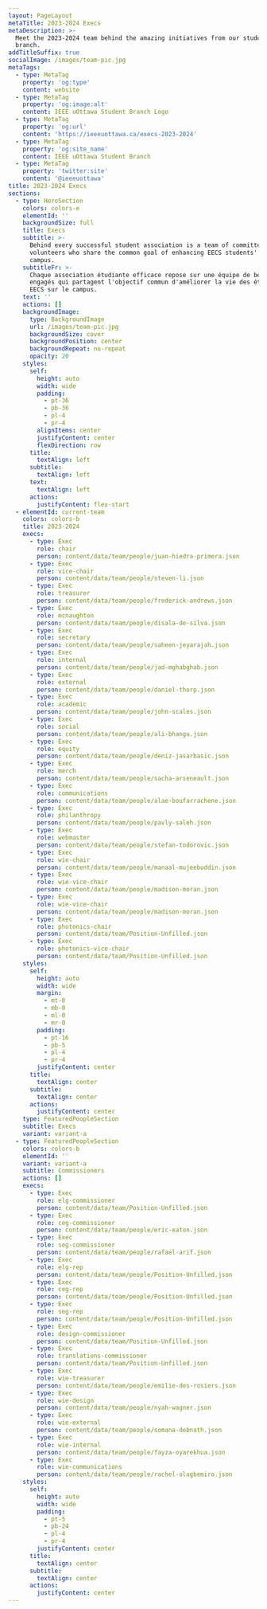 ```yaml
---
layout: PageLayout
metaTitle: 2023-2024 Execs
metaDescription: >-
  Meet the 2023-2024 team behind the amazing initiatives from our student
  branch.
addTitleSuffix: true
socialImage: /images/team-pic.jpg
metaTags:
  - type: MetaTag
    property: 'og:type'
    content: website
  - type: MetaTag
    property: 'og:image:alt'
    content: IEEE uOttawa Student Branch Logo
  - type: MetaTag
    property: 'og:url'
    content: 'https://ieeeuottawa.ca/execs-2023-2024'
  - type: MetaTag
    property: 'og:site_name'
    content: IEEE uOttawa Student Branch
  - type: MetaTag
    property: 'twitter:site'
    content: '@ieeeuottawa'
title: 2023-2024 Execs
sections:
  - type: HeroSection
    colors: colors-e
    elementId: ''
    backgroundSize: full
    title: Execs
    subtitle: >-
      Behind every successful student association is a team of committed
      volunteers who share the common goal of enhancing EECS students' life on
      campus.
    subtitleFr: >-
      Chaque association étudiante efficace repose sur une équipe de bénévoles
      engagés qui partagent l'objectif commun d'améliorer la vie des étudiants
      EECS sur le campus.
    text: ''
    actions: []
    backgroundImage:
      type: BackgroundImage
      url: /images/team-pic.jpg
      backgroundSize: cover
      backgroundPosition: center
      backgroundRepeat: no-repeat
      opacity: 20
    styles:
      self:
        height: auto
        width: wide
        padding:
          - pt-36
          - pb-36
          - pl-4
          - pr-4
        alignItems: center
        justifyContent: center
        flexDirection: row
      title:
        textAlign: left
      subtitle:
        textAlign: left
      text:
        textAlign: left
      actions:
        justifyContent: flex-start
  - elementId: current-team
    colors: colors-b
    title: 2023-2024
    execs:
      - type: Exec
        role: chair
        person: content/data/team/people/juan-hiedra-primera.json
      - type: Exec
        role: vice-chair
        person: content/data/team/people/steven-li.json
      - type: Exec
        role: treasurer
        person: content/data/team/people/frederick-andrews.json
      - type: Exec
        role: mcnaughton
        person: content/data/team/people/disala-de-silva.json
      - type: Exec
        role: secretary
        person: content/data/team/people/saheen-jeyarajah.json
      - type: Exec
        role: internal
        person: content/data/team/people/jad-mghabghab.json
      - type: Exec
        role: external
        person: content/data/team/people/daniel-thorp.json
      - type: Exec
        role: academic
        person: content/data/team/people/john-scales.json
      - type: Exec
        role: social
        person: content/data/team/people/ali-bhangu.json
      - type: Exec
        role: equity
        person: content/data/team/people/deniz-jasarbasic.json
      - type: Exec
        role: merch
        person: content/data/team/people/sacha-arseneault.json
      - type: Exec
        role: communications
        person: content/data/team/people/alae-boufarrachene.json
      - type: Exec
        role: philanthropy
        person: content/data/team/people/pavly-saleh.json
      - type: Exec
        role: webmaster
        person: content/data/team/people/stefan-todorovic.json
      - type: Exec
        role: wie-chair
        person: content/data/team/people/manaal-mujeebuddin.json
      - type: Exec
        role: wie-vice-chair
        person: content/data/team/people/madison-moran.json
      - type: Exec
        role: wie-vice-chair
        person: content/data/team/people/madison-moran.json
      - type: Exec
        role: photonics-chair
        person: content/data/team/Position-Unfilled.json
      - type: Exec
        role: photonics-vice-chair
        person: content/data/team/Position-Unfilled.json
    styles:
      self:
        height: auto
        width: wide
        margin:
          - mt-0
          - mb-0
          - ml-0
          - mr-0
        padding:
          - pt-16
          - pb-5
          - pl-4
          - pr-4
        justifyContent: center
      title:
        textAlign: center
      subtitle:
        textAlign: center
      actions:
        justifyContent: center
    type: FeaturedPeopleSection
    subtitle: Execs
    variant: variant-a
  - type: FeaturedPeopleSection
    colors: colors-b
    elementId: ''
    variant: variant-a
    subtitle: Commissioners
    actions: []
    execs:
      - type: Exec
        role: elg-commissioner
        person: content/data/team/Position-Unfilled.json
      - type: Exec
        role: ceg-commissioner
        person: content/data/team/people/eric-eaton.json
      - type: Exec
        role: seg-commissioner
        person: content/data/team/people/rafael-arif.json
      - type: Exec
        role: elg-rep
        person: content/data/team/people/Position-Unfilled.json
      - type: Exec
        role: ceg-rep
        person: content/data/team/people/Position-Unfilled.json
      - type: Exec
        role: seg-rep
        person: content/data/team/people/Position-Unfilled.json
      - type: Exec
        role: design-commissioner
        person: content/data/team/Position-Unfilled.json
      - type: Exec
        role: translations-commissioner
        person: content/data/team/Position-Unfilled.json
      - type: Exec
        role: wie-treasurer
        person: content/data/team/people/emilie-des-rosiers.json
      - type: Exec
        role: wie-design
        person: content/data/team/people/nyah-wagner.json
      - type: Exec
        role: wie-external
        person: content/data/team/people/somana-debnath.json
      - type: Exec
        role: wie-internal
        person: content/data/team/people/fayza-oyarekhua.json
      - type: Exec
        role: wie-communications
        person: content/data/team/people/rachel-olugbemiro.json
    styles:
      self:
        height: auto
        width: wide
        padding:
          - pt-5
          - pb-24
          - pl-4
          - pr-4
        justifyContent: center
      title:
        textAlign: center
      subtitle:
        textAlign: center
      actions:
        justifyContent: center
---
```

